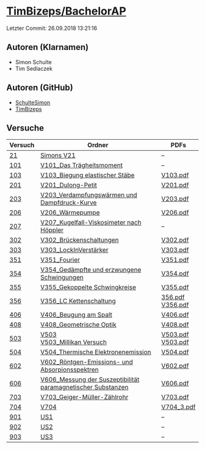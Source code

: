 # [TimBizeps/BachelorAP](https://github.com/TimBizeps/BachelorAP)

Letzter Commit: 26.09.2018 13:21:16

## Autoren (Klarnamen)
- Simon Schulte
- Tim Sedlaczek

## Autoren (GitHub)
- [SchulteSimon](https://github.com/SchulteSimon)
- [TimBizeps](https://github.com/TimBizeps)

## Versuche

|        Versuch         |                                                                                           Ordner                                                                                            |                                                                                                                                              PDFs                                                                                                                                               |
|------------------------|---------------------------------------------------------------------------------------------------------------------------------------------------------------------------------------------|-------------------------------------------------------------------------------------------------------------------------------------------------------------------------------------------------------------------------------------------------------------------------------------------------|
|[21](../../versuch/21)  |[Simons V21](https://github.com/TimBizeps/BachelorAP/tree/master/Simons%20V21)                                                                                                               |–                                                                                                                                                                                                                                                                                                |
|[101](../../versuch/101)|[V101_Das Trägheitsmoment](https://github.com/TimBizeps/BachelorAP/tree/master/V101_Das%20Tr%C3%A4gheitsmoment)                                                                              |–                                                                                                                                                                                                                                                                                                |
|[103](../../versuch/103)|[V103_Biegung elastischer Stäbe](https://github.com/TimBizeps/BachelorAP/tree/master/V103_Biegung%20elastischer%20St%C3%A4be)                                                                |[V103.pdf](https://docs.google.com/viewer?url=https://raw.githubusercontent.com/TimBizeps/BachelorAP/master/V103_Biegung%20elastischer%20St%C3%A4be/V103.pdf)                                                                                                                                    |
|[201](../../versuch/201)|[V201_Dulong-Petit](https://github.com/TimBizeps/BachelorAP/tree/master/V201_Dulong-Petit)                                                                                                   |[V201.pdf](https://docs.google.com/viewer?url=https://raw.githubusercontent.com/TimBizeps/BachelorAP/master/V201_Dulong-Petit/V201.pdf)                                                                                                                                                          |
|[203](../../versuch/203)|[V203_Verdampfungswärmen und Dampfdruck-Kurve](https://github.com/TimBizeps/BachelorAP/tree/master/V203_Verdampfungsw%C3%A4rmen%20und%20Dampfdruck-Kurve)                                    |[V203.pdf](https://docs.google.com/viewer?url=https://raw.githubusercontent.com/TimBizeps/BachelorAP/master/V203_Verdampfungsw%C3%A4rmen%20und%20Dampfdruck-Kurve/V203.pdf)                                                                                                                      |
|[206](../../versuch/206)|[V206_Wärmepumpe](https://github.com/TimBizeps/BachelorAP/tree/master/V206_W%C3%A4rmepumpe)                                                                                                  |[V206.pdf](https://docs.google.com/viewer?url=https://raw.githubusercontent.com/TimBizeps/BachelorAP/master/V206_W%C3%A4rmepumpe/V206.pdf)                                                                                                                                                       |
|[207](../../versuch/207)|[V207_Kugelfall-Viskosimeter nach Höppler](https://github.com/TimBizeps/BachelorAP/tree/master/V207_Kugelfall-Viskosimeter%20nach%20H%C3%B6ppler)                                            |–                                                                                                                                                                                                                                                                                                |
|[302](../../versuch/302)|[V302_Brückenschaltungen](https://github.com/TimBizeps/BachelorAP/tree/master/V302_Br%C3%BCckenschaltungen)                                                                                  |[V302.pdf](https://docs.google.com/viewer?url=https://raw.githubusercontent.com/TimBizeps/BachelorAP/master/V302_Br%C3%BCckenschaltungen/V302.pdf)                                                                                                                                               |
|[303](../../versuch/303)|[V303_LockInVerstärker](https://github.com/TimBizeps/BachelorAP/tree/master/V303_LockInVerst%C3%A4rker)                                                                                      |[V303.pdf](https://docs.google.com/viewer?url=https://raw.githubusercontent.com/TimBizeps/BachelorAP/master/V303_LockInVerst%C3%A4rker/V303.pdf)                                                                                                                                                 |
|[351](../../versuch/351)|[V351_Fourier](https://github.com/TimBizeps/BachelorAP/tree/master/V351_Fourier)                                                                                                             |[V351.pdf](https://docs.google.com/viewer?url=https://raw.githubusercontent.com/TimBizeps/BachelorAP/master/V351_Fourier/V351.pdf)                                                                                                                                                               |
|[354](../../versuch/354)|[V354_Gedämpfte und erzwungene Schwingungen](https://github.com/TimBizeps/BachelorAP/tree/master/V354_Ged%C3%A4mpfte%20und%20erzwungene%20Schwingungen)                                      |[V354.pdf](https://docs.google.com/viewer?url=https://raw.githubusercontent.com/TimBizeps/BachelorAP/master/V354_Ged%C3%A4mpfte%20und%20erzwungene%20Schwingungen/V354.pdf)                                                                                                                      |
|[355](../../versuch/355)|[V355_Gekoppelte Schwingkreise](https://github.com/TimBizeps/BachelorAP/tree/master/V355_Gekoppelte%20Schwingkreise)                                                                         |[V355.pdf](https://docs.google.com/viewer?url=https://raw.githubusercontent.com/TimBizeps/BachelorAP/master/V355_Gekoppelte%20Schwingkreise/V355.pdf)                                                                                                                                            |
|[356](../../versuch/356)|[V356_LC Kettenschaltung](https://github.com/TimBizeps/BachelorAP/tree/master/V356_LC%20Kettenschaltung)                                                                                     |[356.pdf](https://docs.google.com/viewer?url=https://raw.githubusercontent.com/TimBizeps/BachelorAP/master/V356_LC%20Kettenschaltung/356.pdf)<br/>[V356.pdf](https://docs.google.com/viewer?url=https://raw.githubusercontent.com/TimBizeps/BachelorAP/master/V356_LC%20Kettenschaltung/V356.pdf)|
|[406](../../versuch/406)|[V406_Beugung am Spalt](https://github.com/TimBizeps/BachelorAP/tree/master/V406_Beugung%20am%20Spalt)                                                                                       |[V406.pdf](https://docs.google.com/viewer?url=https://raw.githubusercontent.com/TimBizeps/BachelorAP/master/V406_Beugung%20am%20Spalt/V406.pdf)                                                                                                                                                  |
|[408](../../versuch/408)|[V408_Geometrische Optik](https://github.com/TimBizeps/BachelorAP/tree/master/V408_Geometrische%20Optik)                                                                                     |[V408.pdf](https://docs.google.com/viewer?url=https://raw.githubusercontent.com/TimBizeps/BachelorAP/master/V408_Geometrische%20Optik/V408.pdf)                                                                                                                                                  |
|[503](../../versuch/503)|[V503](https://github.com/TimBizeps/BachelorAP/tree/master/V503)<br/>[V503_Millikan Versuch](https://github.com/TimBizeps/BachelorAP/tree/master/V503_Millikan%20Versuch)                    |[V503.pdf](https://docs.google.com/viewer?url=https://raw.githubusercontent.com/TimBizeps/BachelorAP/master/V503_Millikan%20Versuch/V503.pdf)<br/>[V503.pdf](https://docs.google.com/viewer?url=https://raw.githubusercontent.com/TimBizeps/BachelorAP/master/V503/V503.pdf)                     |
|[504](../../versuch/504)|[V504_Thermische Elektronenemission](https://github.com/TimBizeps/BachelorAP/tree/master/V504_Thermische%20Elektronenemission)                                                               |[V504.pdf](https://docs.google.com/viewer?url=https://raw.githubusercontent.com/TimBizeps/BachelorAP/master/V504_Thermische%20Elektronenemission/V504.pdf)                                                                                                                                       |
|[602](../../versuch/602)|[V602_Röntgen-Emissions- und Absorpionsspektren](https://github.com/TimBizeps/BachelorAP/tree/master/V602_R%C3%B6ntgen-Emissions-%20und%20Absorpionsspektren)                                |[V602.pdf](https://docs.google.com/viewer?url=https://raw.githubusercontent.com/TimBizeps/BachelorAP/master/V602_R%C3%B6ntgen-Emissions-%20und%20Absorpionsspektren/V602.pdf)                                                                                                                    |
|[606](../../versuch/606)|[V606_Messung der Suszeptibilität paramagnetischer Substanzen](https://github.com/TimBizeps/BachelorAP/tree/master/V606_Messung%20der%20Suszeptibilit%C3%A4t%20paramagnetischer%20Substanzen)|[V606.pdf](https://docs.google.com/viewer?url=https://raw.githubusercontent.com/TimBizeps/BachelorAP/master/V606_Messung%20der%20Suszeptibilit%C3%A4t%20paramagnetischer%20Substanzen/V606.pdf)                                                                                                  |
|[703](../../versuch/703)|[V703_Geiger-Müller-Zählrohr](https://github.com/TimBizeps/BachelorAP/tree/master/V703_Geiger-M%C3%BCller-Z%C3%A4hlrohr)                                                                     |[V703.pdf](https://docs.google.com/viewer?url=https://raw.githubusercontent.com/TimBizeps/BachelorAP/master/V703_Geiger-M%C3%BCller-Z%C3%A4hlrohr/V703.pdf)                                                                                                                                      |
|[704](../../versuch/704)|[V704](https://github.com/TimBizeps/BachelorAP/tree/master/V704)                                                                                                                             |[V704_3.pdf](https://docs.google.com/viewer?url=https://raw.githubusercontent.com/TimBizeps/BachelorAP/master/V704/V704_3.pdf)                                                                                                                                                                   |
|[901](../../versuch/901)|[US1](https://github.com/TimBizeps/BachelorAP/tree/master/US1)                                                                                                                               |–                                                                                                                                                                                                                                                                                                |
|[902](../../versuch/902)|[US2](https://github.com/TimBizeps/BachelorAP/tree/master/US2)                                                                                                                               |–                                                                                                                                                                                                                                                                                                |
|[903](../../versuch/903)|[US3](https://github.com/TimBizeps/BachelorAP/tree/master/US3)                                                                                                                               |–                                                                                                                                                                                                                                                                                                |
